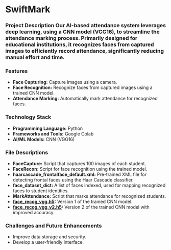 # SwiftMark
### Project Description  Our AI-based attendance system leverages deep learning, using a CNN model (VGG16), to streamline the attendance marking process. Primarily designed for educational institutions, it recognizes faces from captured images to efficiently record attendance, significantly reducing manual effort and time.

### Features
- **Face Capturing:** Capture images using a camera.
- **Face Recognition:** Recognize faces from captured images using a trained CNN model.
- **Attendance Marking:** Automatically mark attendance for recognized faces.

### Technology Stack
- **Programming Language:** Python
- **Frameworks and Tools:** Google Colab
- **AI/ML Models:** CNN (VGG16)

### File Descriptions
- **FaceCapture:** Script that captures 100 images of each student.
- **FaceRecon:** Script for face recognition using the trained model.
- **haarcascade_frontalface_default.xml:** Pre-trained XML file for detecting frontal faces using the Haar Cascade classifier.
- **face_dataset_dict:** A list of faces indexed, used for mapping recognized faces to student identities.
- **MarkAttendance:** Script that marks attendance for recognized students.
- **[face_recog_vgg.h5](https://drive.google.com/file/d/1DB81kbfNTRX3qXtb1ehf30fCVYeAMxsa/view?usp=drive_link):** Version 1 of the trained CNN model.
- **[face_recog_vgg_v2.h5](https://drive.google.com/file/d/1I6Tha3mfvgk9pwL2iGfv-s-8A66eg4-G/view?usp=drive_link):** Version 2 of the trained CNN model with improved accuracy.

### Challenges and Future Enhancements
- Improve data storage and security.
- Develop a user-friendly interface.
